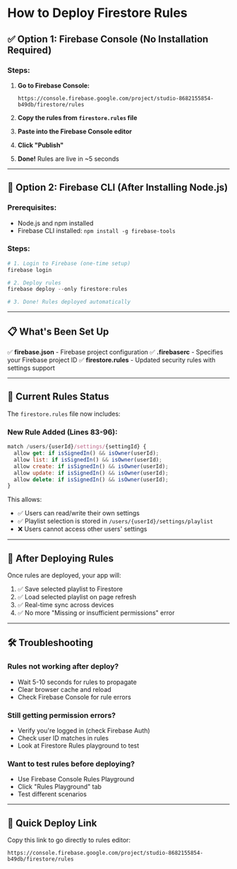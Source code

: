 # How to Deploy Firestore Rules

## ✅ **Option 1: Firebase Console (No Installation Required)**

### Steps:
1. **Go to Firebase Console:**
   ```
   https://console.firebase.google.com/project/studio-8682155854-b49db/firestore/rules
   ```

2. **Copy the rules from `firestore.rules` file**

3. **Paste into the Firebase Console editor**

4. **Click "Publish"**

5. **Done!** Rules are live in ~5 seconds

---

## 🔧 **Option 2: Firebase CLI (After Installing Node.js)**

### Prerequisites:
- Node.js and npm installed
- Firebase CLI installed: `npm install -g firebase-tools`

### Steps:
```powershell
# 1. Login to Firebase (one-time setup)
firebase login

# 2. Deploy rules
firebase deploy --only firestore:rules

# 3. Done! Rules deployed automatically
```

---

## 📋 **What's Been Set Up**

✅ **firebase.json** - Firebase project configuration
✅ **.firebaserc** - Specifies your Firebase project ID
✅ **firestore.rules** - Updated security rules with settings support

---

## 🎯 **Current Rules Status**

The `firestore.rules` file now includes:

### New Rule Added (Lines 83-96):
```javascript
match /users/{userId}/settings/{settingId} {
  allow get: if isSignedIn() && isOwner(userId);
  allow list: if isSignedIn() && isOwner(userId);
  allow create: if isSignedIn() && isOwner(userId);
  allow update: if isSignedIn() && isOwner(userId);
  allow delete: if isSignedIn() && isOwner(userId);
}
```

This allows:
- ✅ Users can read/write their own settings
- ✅ Playlist selection is stored in `/users/{userId}/settings/playlist`
- ❌ Users cannot access other users' settings

---

## 🚀 **After Deploying Rules**

Once rules are deployed, your app will:
1. ✅ Save selected playlist to Firestore
2. ✅ Load selected playlist on page refresh
3. ✅ Real-time sync across devices
4. ✅ No more "Missing or insufficient permissions" error

---

## 🛠️ **Troubleshooting**

### Rules not working after deploy?
- Wait 5-10 seconds for rules to propagate
- Clear browser cache and reload
- Check Firebase Console for rule errors

### Still getting permission errors?
- Verify you're logged in (check Firebase Auth)
- Check user ID matches in rules
- Look at Firestore Rules playground to test

### Want to test rules before deploying?
- Use Firebase Console Rules Playground
- Click "Rules Playground" tab
- Test different scenarios

---

## 📱 **Quick Deploy Link**

Copy this link to go directly to rules editor:
```
https://console.firebase.google.com/project/studio-8682155854-b49db/firestore/rules
```


